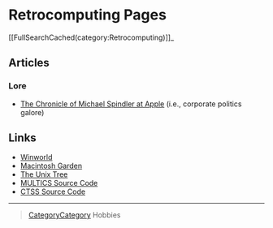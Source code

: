 

Retrocomputing Pages
====================

[[FullSearchCached(category:Retrocomputing)]]\_

Articles
--------

### Lore

-   [The Chronicle of Michael Spindler at Apple](htt/lowendmac.c20michael-spindler-peter-principle-app) (i.e., corporate politics galore)

Links
-----

-   [Winworld](http/winworldpc.chome)
-   [Macintosh Garden](http/macintoshgarden.o)
-   [The Unix Tree](http/minnie.tuhs.ocgi-butree.pl)
-   [MULTICS Source Code](http/multicians.omultics-source.html)
-   [CTSS Source Code](htt/www.cozx.cdpitibm7090.html)

* * * * *

> [CategoryCategory](CategoryCategory) Hobbies
